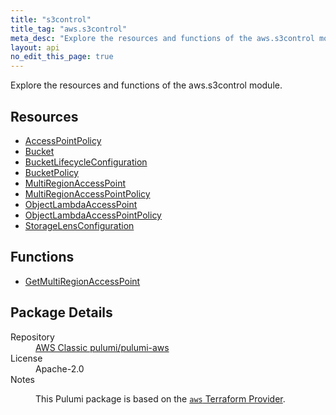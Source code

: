 ```yaml
---
title: "s3control"
title_tag: "aws.s3control"
meta_desc: "Explore the resources and functions of the aws.s3control module."
layout: api
no_edit_this_page: true
---
```


<!-- WARNING: this file was generated by Pulumi Docs Generator. -->
<!-- Do not edit by hand unless you're certain you know what you are doing! -->

Explore the resources and functions of the aws.s3control module.

<h2 id="resources">Resources</h2>
<ul class="api">
    <li><a href="accesspointpolicy/" title="AccessPointPolicy"><span class="api-symbol api-symbol--resource"></span>AccessPointPolicy</a></li>
    <li><a href="bucket/" title="Bucket"><span class="api-symbol api-symbol--resource"></span>Bucket</a></li>
    <li><a href="bucketlifecycleconfiguration/" title="BucketLifecycleConfiguration"><span class="api-symbol api-symbol--resource"></span>BucketLifecycleConfiguration</a></li>
    <li><a href="bucketpolicy/" title="BucketPolicy"><span class="api-symbol api-symbol--resource"></span>BucketPolicy</a></li>
    <li><a href="multiregionaccesspoint/" title="MultiRegionAccessPoint"><span class="api-symbol api-symbol--resource"></span>MultiRegionAccessPoint</a></li>
    <li><a href="multiregionaccesspointpolicy/" title="MultiRegionAccessPointPolicy"><span class="api-symbol api-symbol--resource"></span>MultiRegionAccessPointPolicy</a></li>
    <li><a href="objectlambdaaccesspoint/" title="ObjectLambdaAccessPoint"><span class="api-symbol api-symbol--resource"></span>ObjectLambdaAccessPoint</a></li>
    <li><a href="objectlambdaaccesspointpolicy/" title="ObjectLambdaAccessPointPolicy"><span class="api-symbol api-symbol--resource"></span>ObjectLambdaAccessPointPolicy</a></li>
    <li><a href="storagelensconfiguration/" title="StorageLensConfiguration"><span class="api-symbol api-symbol--resource"></span>StorageLensConfiguration</a></li>
</ul>

<h2 id="functions">Functions</h2>
<ul class="api">
    <li><a href="getmultiregionaccesspoint/" title="GetMultiRegionAccessPoint"><span class="api-symbol api-symbol--function"></span>GetMultiRegionAccessPoint</a></li>
</ul>

<h2 id="package-details">Package Details</h2>
<dl class="package-details">
	<dt>Repository</dt>
	<dd><a href="https://github.com/pulumi/pulumi-aws">AWS Classic pulumi/pulumi-aws</a></dd>
	<dt>License</dt>
	<dd>Apache-2.0</dd>
	<dt>Notes</dt>
	<dd><p>This Pulumi package is based on the <a href="https://github.com/hashicorp/terraform-provider-aws"><code>aws</code> Terraform Provider</a>.</p>
</dd>
</dl>

